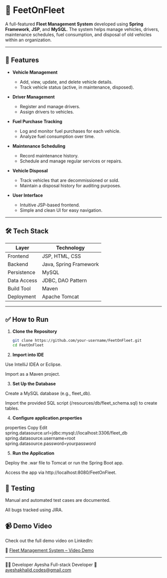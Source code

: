 # 🚗 FeetOnFleet

A full-featured **Fleet Management System** developed using **Spring Framework**, **JSP**, and **MySQL**. The system helps manage vehicles, drivers, maintenance schedules, fuel consumption, and disposal of old vehicles within an organization.

---

## 📌 Features

- **Vehicle Management**
  - Add, view, update, and delete vehicle details.
  - Track vehicle status (active, in maintenance, disposed).
  
- **Driver Management**
  - Register and manage drivers.
  - Assign drivers to vehicles.

- **Fuel Purchase Tracking**
  - Log and monitor fuel purchases for each vehicle.
  - Analyze fuel consumption over time.

- **Maintenance Scheduling**
  - Record maintenance history.
  - Schedule and manage regular services or repairs.

- **Vehicle Disposal**
  - Track vehicles that are decommissioned or sold.
  - Maintain a disposal history for auditing purposes.

- **User Interface**
  - Intuitive JSP-based frontend.
  - Simple and clean UI for easy navigation.

---

## 🛠️ Tech Stack

| Layer           | Technology                 |
|----------------|----------------------------|
| Frontend       | JSP, HTML, CSS             |
| Backend        | Java, Spring Framework     |
| Persistence    | MySQL                      |
| Data Access    | JDBC, DAO Pattern          |
| Build Tool     | Maven                      |
| Deployment     | Apache Tomcat              |

---

## ✅ How to Run

1. **Clone the Repository**
   ```bash
   git clone https://github.com/your-username/FeetOnFleet.git
   cd FeetOnFleet

2. **Import into IDE**

Use IntelliJ IDEA or Eclipse.

Import as a Maven project.

3. **Set Up the Database**

Create a MySQL database (e.g., fleet_db).

Import the provided SQL script (/resources/db/fleet_schema.sql) to create tables.

4. **Configure application.properties**

properties
Copy
Edit
spring.datasource.url=jdbc:mysql://localhost:3306/fleet_db
spring.datasource.username=root
spring.datasource.password=yourpassword

5. **Run the Application**

Deploy the .war file to Tomcat or run the Spring Boot app.

Access the app via http://localhost:8080/FeetOnFleet.

## 🧪 Testing
Manual and automated test cases are documented.

All bugs tracked using JIRA.

## 📹 Demo Video

Check out the full demo video on LinkedIn:

🔗 [Fleet Management System – Video Demo](https://www.linkedin.com/posts/ayesha-khalid-616640310_fleetmanagement-springframework-jsp-activity-7220456919138779138-n0Oc?utm_source=share&utm_medium=member_desktop&rcm=ACoAAE8dz3IB44eb3fDKaajSHFS6KR6q6ny6Nmw)

---
👩‍💻 Developer
Ayesha
Full-stack Developer
📧 ayeshakhalid.codes@gmail.com 



